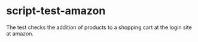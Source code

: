 # script-test-amazon
The test checks the addition of products to a shopping cart at the login site at amazon.
